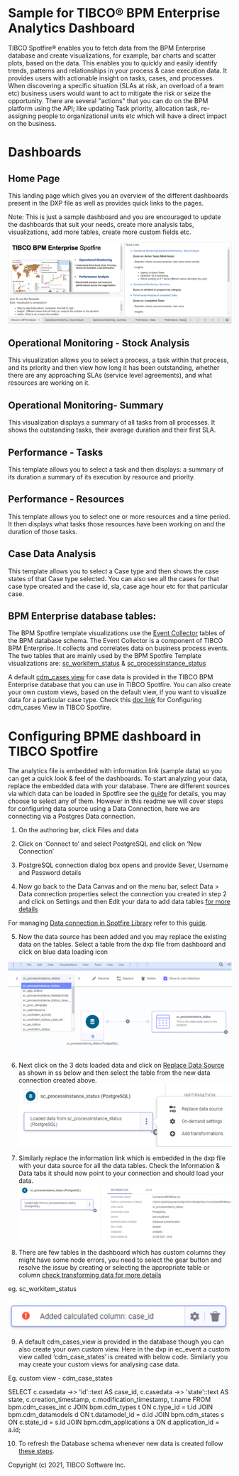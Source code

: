 # Sample for TIBCO® BPM Enterprise Analytics Dashboard 

TIBCO Spotfire® enables you to fetch data from the BPM Enterprise database and create visualizations, for example, bar charts and scatter plots, based on the data. This enables you to quickly and easily identify trends, patterns and relationships in your process & case execution data. It provides users with actionable insight on tasks, cases, and processes. When discovering a specific situation (SLAs at risk, an overload of a team etc) business users would want to act to mitigate the risk or seize the opportunity. There are several "actions" that you can do on the BPM platform using the API;  like updating Task priority, allocation task, re-assigning people to organizational units etc which will have a direct impact on the business.

# Dashboards

## Home Page
This landing page which gives you an overview of the different dashboards present in the DXP file as well as provides quick links to the pages. 

Note: This is just a sample dashboard and you are encouraged to update the dashboards that suit your needs, create more analysis tabs, visualizations, add more tables, create more custom fields etc.

![ ](import-screenshots/1.png)

## Operational Monitoring - Stock Analysis
This visualization allows you to select a process, a task within that process, and its priority and then view how long it has been outstanding, whether there are any approaching SLAs (service level agreements), and what resources are working on it.

## Operational Monitoring- Summary
This visualization displays a summary of all tasks from all processes. It shows the outstanding tasks, their average duration and their first SLA.

## Performance - Tasks
This template allows you to select a task and then displays:
a summary of its duration
a summary of its execution by resource and priority.

## Performance - Resources
This template allows you to select one or more resources and a time period. It then displays what tasks those resources have been working on and the duration of those tasks.

## Case Data Analysis
This template allows you to select a Case type and then shows the case states of that Case type selected. You can also see all the cases for that case type created and the case id, sla, case age hour etc for that particular case.


## BPM Enterprise database tables:
The BPM Spotfire template visualizations use the [Event Collector](https://docs.tibco.com/pub/bpme/5.0.0/doc/html/GUID-386D6A92-D8ED-4F35-9C66-89656C72DD11.html) tables of the BPM database schema. The Event Collector is a component of TIBCO BPM Enterprise. It collects and correlates data on business process events. 
The two tables that are mainly used by the BPM Spotfire Template visualizations are:
[sc_workitem_status](https://docs.tibco.com/pub/bpme/5.0.0/doc/html/GUID-A951223F-C811-4E15-905F-E683D262A4F2.html) & 
[sc_processinstance_status](https://docs.tibco.com/pub/bpme/5.0.0/doc/html/GUID-16C91156-D703-427A-A6DE-E97D44FC1F48.html)

A default [cdm_cases view](https://docs.tibco.com/pub/bpme/5.0.0/doc/html/GUID-F5A41E27-E684-465B-B03A-2F2A89DEE3CF.html) for case data is provided in the TIBCO BPM Enterprise database that you can use in TIBCO Spotfire. You can also create your own custom views, based on the default view, if you want to visualize data for a particular case type. Check this [doc link](https://docs.tibco.com/pub/bpme/5.0.0/doc/html/GUID-A2CFC45E-C6B2-406E-9387-4DBD0B6B866F.html) for Configuring cdm_cases View in TIBCO Spotfire. 



# Configuring BPME dashboard in TIBCO Spotfire

The analytics file is embedded with information link (sample data) so you can get a quick look & feel of the dashboards. To start analyzing your data, replace the embedded data with your database. 
There are different sources via which data can be loaded in Spotfire see the [guide](https://docs.tibco.com/pub/sfire-analyst/11.3.0/doc/html/en-US/TIB_sfire-analyst_UsersGuide/index.htm#t=load%2Fload_loading_data_overview.htm) for details, you may choose to select any of them. However in this readme we will cover steps for configuring data source using a Data Connection, here we are connecting via a Postgres Data connection.

 
1. On the authoring bar, click Files and data
 
2. Click on ‘Connect to’ and select PostgreSQL and click on ‘New Connection’

3. PostgreSQL connection dialog box opens and provide Sever, Username and Password details

4. Now go back to the Data Canvas and on the menu bar, select Data > Data connection properties select the connection you created in step 2 and click on Settings and then Edit your data to add data tables [for more details](https://docs.tibco.com/pub/sfire-analyst/11.3.0/doc/html/en-US/TIB_sfire-analyst_UsersGuide/connect/connect_how_to_edit_data_connection_properties.htm)

For managing [Data connection in Spotfire Library](https://docs.tibco.com/pub/sfire-analyst/11.3.0/doc/html/en-US/TIB_sfire-analyst_UsersGuide/index.htm#t=lib%2Flib_details_on_manage_data_connections.htm) refer to this [guide](https://docs.tibco.com/pub/sfire-analyst/11.3.0/doc/html/en-US/TIB_sfire-analyst_UsersGuide/index.htm#t=lib%2Flib_how_to_work_with_data_connections_and_their_data_sources_in_the_library.htm).

5. Now the data source has been added and you may replace the existing data on the tables. Select a table from the dxp file from dashboard and click on blue data loading icon

![ ](import-screenshots/2.png)

6. Next click on the 3 dots loaded data and click on [Replace Data Source](https://docs.tibco.com/pub/sfire-analyst/11.3.0/doc/html/en-US/TIB_sfire-analyst_UsersGuide/index.htm#t=data%2Fdata_replacing_a_data_source.htm&rhsearch=replace&rhsyns=%20) as shown in ss below and then select the table from the new data connection created above.
![ ](import-screenshots/3.png)

7. Similarly replace the information link which is embedded in the dxp file with your data source for all the data tables. Check the Information & Data tabs it should now point to your connection and should load your data.
![ ](import-screenshots/4.png)

8. There are few tables in the dashboard which has custom columns they might have some node errors, you need to select the gear button and resolve the issue by creating or selecting the appropriate table or column [check transforming data for more details](https://docs.tibco.com/pub/sfire-analyst/11.3.0/doc/html/en-US/TIB_sfire-analyst_UsersGuide/index.htm#t=data%2Fdata_transforming_data.htm&rhsearch=replace&rhsyns=%20)

eg. sc_workitem_status

![ ](import-screenshots/5.png)


9. A default cdm_cases_view is provided in the database though you can also create your own custom view. Here in the dxp in ec_event a custom view called ‘cdm_case_states’ is created with below code. Similarly you may create your custom views for analysing case data.

  Eg. custom view - cdm_case_states

  SELECT c.casedata ->> 'id'::text AS case_id,
c.casedata ->> 'state'::text AS state,
	c.creation_timestamp,
	c.modification_timestamp,
	t.name
   FROM bpm.cdm_cases_int c
 	JOIN bpm.cdm_types t ON c.type_id = t.id
 	JOIN bpm.cdm_datamodels d ON t.datamodel_id = d.id
 	JOIN bpm.cdm_states s ON c.state_id = s.id
 	JOIN bpm.cdm_applications a ON d.application_id = a.id;


10. To refresh the Database schema whenever new data is created follow [these steps](https://docs.tibco.com/pub/sfire-analyst/11.3.0/doc/html/en-US/TIB_sfire-analyst_UsersGuide/index.htm#t=connect%2Frefreshing_the_database_schema_in_a_data_connection.htm).




Copyright (c) 2021, TIBCO Software Inc.
 
